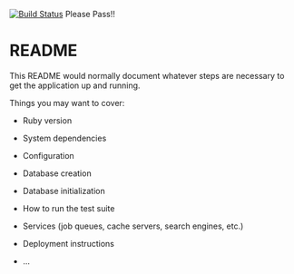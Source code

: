 

[![Build Status](https://travis-ci.org/gcaaa31928/NerdTalking.svg?branch=master)](https://travis-ci.org/gcaaa31928/NerdTalking)
Please Pass!!


# README

This README would normally document whatever steps are necessary to get the
application up and running.

Things you may want to cover:

* Ruby version

* System dependencies

* Configuration

* Database creation

* Database initialization

* How to run the test suite

* Services (job queues, cache servers, search engines, etc.)

* Deployment instructions

* ...
